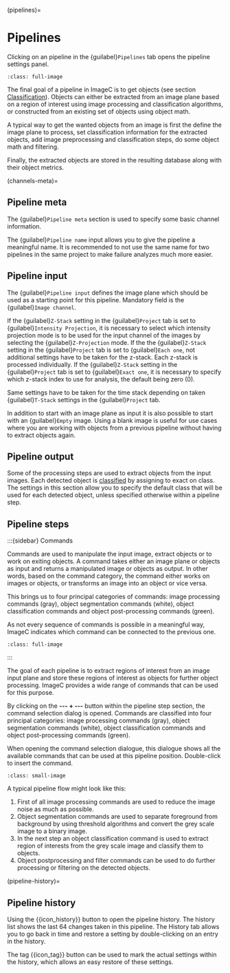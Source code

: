 (pipelines)=
# Pipelines

Clicking on an pipeline in the {guilabel}`Pipelines` tab opens the pipeline settings panel.

```{figure} images/screenshot-open-pipeline.png
:class: full-image
```

The final goal of a pipeline in ImageC is to get objects (see section [Classification](classification)).
Objects can either be extracted from an image plane based on a region of interest using image processing and classification algorithms, or constructed from an existing set of objects using object math.

A typical way to get the wanted objects from an image is first the define the image plane to process, set classification information for the extracted objects, add image preprocessing and classification steps, do some object math and filtering.

Finally, the extracted objects are stored in the resulting database along with their object metrics.


(channels-meta)=
## Pipeline meta

The {guilabel}`Pipeline meta` section is used to specify some basic channel information.

The {guilabel}`Pipeline name` input allows you to give the pipeline a meaningful name.
It is recommended to not use the same name for two pipelines in the same project to make failure analyzes much more easier.

## Pipeline input

The {guilabel}`Pipeline input` defines the image plane which should be used as a starting point for this pipeline.
Mandatory field is the {guilabel}`Image channel`.

If the {guilabel}`Z-Stack` setting in the {guilabel}`Project` tab is set to {guilabel}`Intensity Projection`, it is necessary to select which intensity projection mode is to be used for the input channel of the images by selecting the {guilabel}`Z-Projection` mode.
If the the {guilabel}`Z-Stack` setting in the {guilabel}`Project` tab is set to {guilabel}`Each one`, not additional settings have to be taken for the z-stack. Each z-stack is processed individually.
If the {guilabel}`Z-Stack` setting in the {guilabel}`Project` tab is set to {guilabel}`Exact one`, it is necessary to specify which z-stack index to use for analysis, the default being zero (0).

Same settings have to be taken for the time stack depending on taken {guilabel}`T-Stack` settings in the {guilabel}`Project` tab.

In addition to start with an image plane as input it is also possible to start with an {guilabel}`Empty` image.
Using a blank image is useful for use cases where you are working with objects from a previous pipeline without having to extract objects again.


## Pipeline output

Some of the processing steps are used to extract objects from the input images.
Each detected object is [classified](classification) by assigning to exact on class.
The settings in this section allow you to specify the default class that will be used for each detected object, unless specified otherwise within a pipeline step.


## Pipeline steps

:::{sidebar} Commands

Commands are used to manipulate the input image, extract objects or to work on exiting objects.
A command takes either an image plane or objects as input and returns a manipulated image or objects as output.
In other words, based on the command category, the command either works on images or objects, or transforms an image into an object or vice versa.


This brings us to four principal categories of commands: image processing commands (gray), object segmentation commands (white), object classification commands and object post-processing commands (green).

As not every sequence of commands is possible in a meaningful way, ImageC indicates which command can be connected to the previous one.

```{image} images/command-description.drawio.svg
:class: full-image
```

:::

The goal of each pipeline is to extract regions of interest from an image input plane and store these regions of interest as objects for further object processing.
ImageC provides a wide range of commands that can be used for this purpose.

By clicking on the **--- + ---** button within the pipeline step section, the command selection dialog is opened.
Commands are classified into four principal categories: image processing commands (gray), object segmentation commands (white), object classification commands and object post-processing commands (green).

When opening the command selection dialogue, this dialogue shows all the available commands that can be used at this pipeline position.
Double-click to insert the command.


```{figure} images/screenshot-command-selection.png
:class: small-image
```

A typical pipeline flow might look like this:

1. First of all image processing commands are used to reduce the image noise as much as possible.
2. Object segmentation commands are used to separate foreground from background by using threshold algorithms and convert the grey scale image to a binary image.
3. In the next step an object classification command is used to extract region of interests from the grey scale image and classify them to objects.
4. Object postprocessing and filter commands can be used to do further processing or filtering on the detected objects.


(pipeline-history)=
## Pipeline history

Using the {{icon_history}} button to open the pipeline history.
The history list shows the last 64 changes taken in this pipeline.
The History tab allows you to go back in time and restore a setting by double-clicking on an entry in the history.

The tag {{icon_tag}} button can be used to mark the actual settings within the history, which allows an easy restore of these settings.